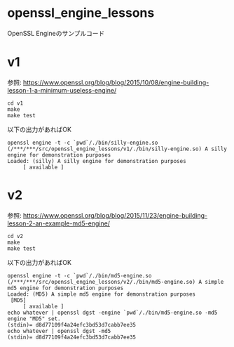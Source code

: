 # openssl_engine_lessons
OpenSSL Engineのサンプルコード

# v1

参照: https://www.openssl.org/blog/blog/2015/10/08/engine-building-lesson-1-a-minimum-useless-engine/

```
cd v1
make
make test
```

以下の出力があればOK
```
openssl engine -t -c `pwd`/./bin/silly-engine.so
(/***/***/src/openssl_engine_lessons/v1/./bin/silly-engine.so) A silly engine for demonstration purposes
Loaded: (silly) A silly engine for demonstration purposes
     [ available ]

```

# v2

参照: https://www.openssl.org/blog/blog/2015/11/23/engine-building-lesson-2-an-example-md5-engine/

```
cd v2
make
make test
```

以下の出力があればOK
```
openssl engine -t -c `pwd`/./bin/md5-engine.so
(/***/***/src/openssl_engine_lessons/v2/./bin/md5-engine.so) A simple md5 engine for demonstration purposes
Loaded: (MD5) A simple md5 engine for demonstration purposes
 [MD5]
     [ available ]
echo whatever | openssl dgst -engine `pwd`/./bin/md5-engine.so -md5
engine "MD5" set.
(stdin)= d8d77109f4a24efc3bd53d7cabb7ee35
echo whatever | openssl dgst -md5
(stdin)= d8d77109f4a24efc3bd53d7cabb7ee35
```
